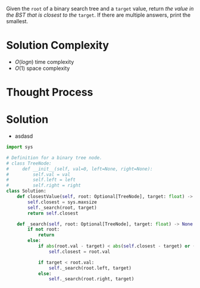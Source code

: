 Given the `root` of a binary search tree and a `target` value, return _the value in the BST that is closest to the_ `target`. If there are multiple answers, print the smallest.
# Solution Complexity
- $O(logn)$ time complexity
- $O(1)$ space complexity
# Thought Process
# Solution
- asdasd
```Python
import sys

# Definition for a binary tree node.
# class TreeNode:
#     def __init__(self, val=0, left=None, right=None):
#         self.val = val
#         self.left = left
#         self.right = right
class Solution:
	def closestValue(self, root: Optional[TreeNode], target: float) -> int:
		self.closest = sys.maxsize
		self._search(root, target)
		return self.closest

	def _search(self, root: Optional[TreeNode], target: float) -> None:
		if not root:
			return
		else:
			if abs(root.val - target) < abs(self.closest - target) or (abs(root.val - target) == abs(self.closest - target) and root.val < self.closest):
				self.closest = root.val

			if target < root.val:
				self._search(root.left, target)
			else:
				self._search(root.right, target)
```